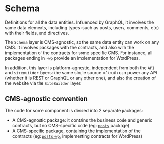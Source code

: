 # Schema

Definitions for all the data entities. Influenced by GraphQL, it involves the same data elements, including types (such as posts, users, comments, etc) with their fields, and directives.

The `Schema` layer is CMS-agnostic, so the same data entity can work on any CMS. It involves packages with the contracts, and also with the implementation of the contracts for some specific CMS. For instance, all packages ending in `-wp` provide an implementation for WordPress.

In addition, this layer is platform-agnostic, independent from both the `API` and `SiteBuilder` layers: the same single source of truth can power any API (whether it is REST or GraphQL or any other one), and also the creation of the website via the `SiteBuilder` layer.

## CMS-agnostic convention

The code for some component is divided into 2 separate packages:

- A CMS-agnostic package: it contains the business code and generic contracts, but no CMS-specific code (eg: [`posts`](packages/posts) package)
- A CMS-specific package, containing the implementation of the contracts (eg: [`posts-wp`](packages/posts-wp), implementing contracts for WordPress)
